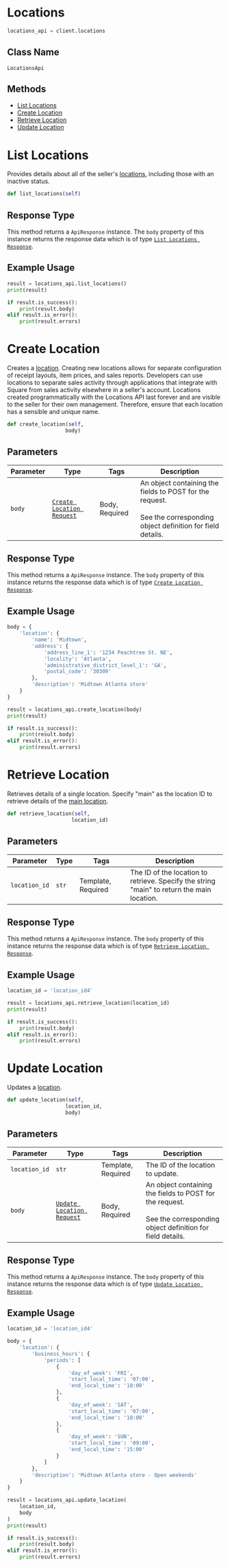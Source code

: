 # Locations

```python
locations_api = client.locations
```

## Class Name

`LocationsApi`

## Methods

* [List Locations](../../doc/api/locations.md#list-locations)
* [Create Location](../../doc/api/locations.md#create-location)
* [Retrieve Location](../../doc/api/locations.md#retrieve-location)
* [Update Location](../../doc/api/locations.md#update-location)


# List Locations

Provides details about all of the seller's [locations](https://developer.squareup.com/docs/locations-api),
including those with an inactive status.

```python
def list_locations(self)
```

## Response Type

This method returns a `ApiResponse` instance. The `body` property of this instance returns the response data which is of type [`List Locations Response`](../../doc/models/list-locations-response.md).

## Example Usage

```python
result = locations_api.list_locations()
print(result)

if result.is_success():
    print(result.body)
elif result.is_error():
    print(result.errors)
```


# Create Location

Creates a [location](https://developer.squareup.com/docs/locations-api).
Creating new locations allows for separate configuration of receipt layouts, item prices,
and sales reports. Developers can use locations to separate sales activity through applications
that integrate with Square from sales activity elsewhere in a seller's account.
Locations created programmatically with the Locations API last forever and
are visible to the seller for their own management. Therefore, ensure that
each location has a sensible and unique name.

```python
def create_location(self,
                   body)
```

## Parameters

| Parameter | Type | Tags | Description |
|  --- | --- | --- | --- |
| `body` | [`Create Location Request`](../../doc/models/create-location-request.md) | Body, Required | An object containing the fields to POST for the request.<br><br>See the corresponding object definition for field details. |

## Response Type

This method returns a `ApiResponse` instance. The `body` property of this instance returns the response data which is of type [`Create Location Response`](../../doc/models/create-location-response.md).

## Example Usage

```python
body = {
    'location': {
        'name': 'Midtown',
        'address': {
            'address_line_1': '1234 Peachtree St. NE',
            'locality': 'Atlanta',
            'administrative_district_level_1': 'GA',
            'postal_code': '30309'
        },
        'description': 'Midtown Atlanta store'
    }
}

result = locations_api.create_location(body)
print(result)

if result.is_success():
    print(result.body)
elif result.is_error():
    print(result.errors)
```


# Retrieve Location

Retrieves details of a single location. Specify "main"
as the location ID to retrieve details of the [main location](https://developer.squareup.com/docs/locations-api#about-the-main-location).

```python
def retrieve_location(self,
                     location_id)
```

## Parameters

| Parameter | Type | Tags | Description |
|  --- | --- | --- | --- |
| `location_id` | `str` | Template, Required | The ID of the location to retrieve. Specify the string<br>"main" to return the main location. |

## Response Type

This method returns a `ApiResponse` instance. The `body` property of this instance returns the response data which is of type [`Retrieve Location Response`](../../doc/models/retrieve-location-response.md).

## Example Usage

```python
location_id = 'location_id4'

result = locations_api.retrieve_location(location_id)
print(result)

if result.is_success():
    print(result.body)
elif result.is_error():
    print(result.errors)
```


# Update Location

Updates a [location](https://developer.squareup.com/docs/locations-api).

```python
def update_location(self,
                   location_id,
                   body)
```

## Parameters

| Parameter | Type | Tags | Description |
|  --- | --- | --- | --- |
| `location_id` | `str` | Template, Required | The ID of the location to update. |
| `body` | [`Update Location Request`](../../doc/models/update-location-request.md) | Body, Required | An object containing the fields to POST for the request.<br><br>See the corresponding object definition for field details. |

## Response Type

This method returns a `ApiResponse` instance. The `body` property of this instance returns the response data which is of type [`Update Location Response`](../../doc/models/update-location-response.md).

## Example Usage

```python
location_id = 'location_id4'

body = {
    'location': {
        'business_hours': {
            'periods': [
                {
                    'day_of_week': 'FRI',
                    'start_local_time': '07:00',
                    'end_local_time': '18:00'
                },
                {
                    'day_of_week': 'SAT',
                    'start_local_time': '07:00',
                    'end_local_time': '18:00'
                },
                {
                    'day_of_week': 'SUN',
                    'start_local_time': '09:00',
                    'end_local_time': '15:00'
                }
            ]
        },
        'description': 'Midtown Atlanta store - Open weekends'
    }
}

result = locations_api.update_location(
    location_id,
    body
)
print(result)

if result.is_success():
    print(result.body)
elif result.is_error():
    print(result.errors)
```

